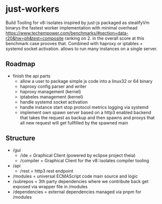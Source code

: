 # just-workers
Build Tooling for v8::isolates inspired by just-js packaged as stealifyVm binarys the fastest worker implementation with minimal overhead
https://www.techempower.com/benchmarks/#section=data-r20&hw=ph&test=composite ranking on 2. in the overall score at this benchmark case prooves that.
Combined with haproxy or iptables + systemd socket activation. allows to run many instances on a single server.

## Roadmap
- finish the api parts
  - allow a user to package simple js code into a linux32 or 64 binary
  - haproxy config parser and writer
  - haproxy management (kernel)
  - iptabeles management (kernel)
  - handle systemd socket activation
  - handle instance start stop protocol metrics logging via systemd
  - implement own spawn server based on a http3 enabled backend that takes the request as backup and then spawns and proxys that all new request will get fullfilled by the spawned main 

## Structure
- /gui
  - /ide = Graphical Client (powered by eclipse project theia)
  - /compiler = Graphical Client for the v8::isolates compiler tooling
- /api
  - /rest = http3 rest endpoint
- /modules = universal ECMAScript code main source and logic
- /subrepos = 3th party dependencies where we contribute back get exposed via wrapper file in /modules
- /dependencies = external dependencies managed via pnpm for /modules
